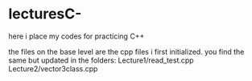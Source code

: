 # lecturesC-
here i place my codes for practicing C++

the files on the base level are the cpp files i first initialized. you find the same but updated in the folders:
Lecture1/read_test.cpp
Lecture2/vector3class.cpp
